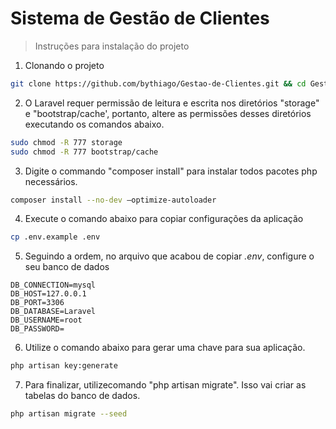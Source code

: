 # Sistema de Gestão de Clientes
> Instruções para instalação do projeto

1. Clonando o projeto

``` bash
git clone https://github.com/bythiago/Gestao-de-Clientes.git && cd Gestao-de-Clientes
```

2. O Laravel requer permissão de leitura e escrita nos diretórios "storage" e "bootstrap/cache', portanto, altere as permissões desses diretórios executando os comandos abaixo.

``` bash
sudo chmod -R 777 storage
sudo chmod -R 777 bootstrap/cache
```

3. Digite o commando "composer install" para instalar todos pacotes php necessários.

``` bash
composer install --no-dev –optimize-autoloader
```

4. Execute o comando abaixo para copiar configurações da aplicação

``` bash
cp .env.example .env
```

5. Seguindo a ordem, no arquivo que acabou de copiar *.env*, configure o seu banco de dados

``` text
DB_CONNECTION=mysql
DB_HOST=127.0.0.1
DB_PORT=3306
DB_DATABASE=Laravel
DB_USERNAME=root
DB_PASSWORD=
```

6. Utilize o comando abaixo para gerar uma chave para sua aplicação.

``` bash
php artisan key:generate
```

7. Para finalizar, utilizecomando "php artisan migrate". Isso vai criar as tabelas do banco de dados.
``` bash
php artisan migrate --seed
```
